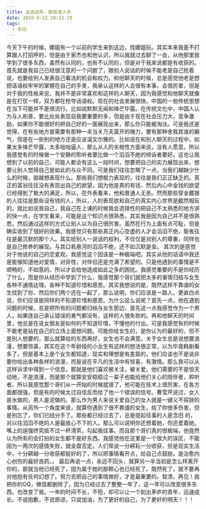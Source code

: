 ```yaml
---
title: 此去经年，断弦谁人听
date: 2016-8-12 20:12:29
tags:
  - 杂记
---
```


今天下午的时候，娜姐有一个以前的学生来到这边，找娜姐玩。其实本来我是不打算跟人打招呼的，但是由于家杰也和他认识，所以我就过去聊了一会，从他那里我学到了很多东西，虽然有认同的，也有不认同的，但是对于我来说都是有收获的。
首先就是我自己已经很注意的一个问题了，跟别人说话的时候不能老是自己抢着说，也要给别人发表自己看法的机会和权力。和他聊天的时候，总是感觉他老是想把话语权牢牢的掌握在自己的手里，我承认这样的人会很有本事，会很厉害，但是对于我的性格来说，我并不是非常喜欢和这样的人聊天，因为我感觉和他聊天就像是在打仗一样，双方都在抢夺话语权。现在的社会发展很快，中国的一些传统思想在当下可能并不是很流行。比如说默默无闻和锋芒毕露。在传统文化中，中国人认为与人和善，要比处处表现自我要重要的多，但是由于现在社会压力大，竞争激励，如果你不能很好的把自己好的一面展现出来，那么你只能被淘汰。<!--more-->可是我还是觉得，在有些地方是需要有那种一夫当关万夫莫开的魄力，要有那种舍我其谁的霸气，但是在一些别的地方还是应该温文尔雅的。比如说在和别人聊天的过程中，如果太多锋芒毕露，太多咄咄逼人，那么从人的劣根性方面来说，没有人愿意。所以我感觉有的时候做一个安静的聆听者要比做一个滔滔不绝的倾诉者要好。这也让我想到了以前的自己，可能人都会有这么一段时间，想要把自己的实力展现出来，想要让别人觉得自己是如此的与众不同。可是我们往往忽略了一点，当我们越缺少什么的时候，就越想表现什么。那些我们想极力表现的，往往是我们正正缺乏的。真正的富翁往往没有表现出自己的欲望，因为他是真的有钱，然后内心中金钱的欲望已经得到了极大的满足，所以，在外表看来，他和普通人无恙。然而那些穿金戴银的人往往是那些没有钱的人，所以，人的表现欲和自己的真实内心世界是截然相反的。就比如说我自己，我自己在上课的时候我会选择性的把自己不太熟悉的地方讲的快一点，在学生看来，可能是这个知识点很熟悉，其实我是因为自己并不是很熟悉，然后通过这样的方式让别人以为自己很厉害。虽然在行为上面有点可耻，但是确实收到了很好的效果。我感觉只有那些真正内心空虚的人才会滔滔不绝，智者往往是最沉默的那个人。其实给别人一说话的权利，不仅仅是对别人的尊重，同样也是自己修养的展现。与其口若悬河的滔滔不绝，还不如沉默是金。
其次的是感觉对于他说的自己的恋爱观，我感觉这个因该是一种极端吧。其实从他的话语中我还是能够知道他对爱情，对异性，对伴侣还是充满了希望的。只是他遇到的事情是不顺畅的，不如意的，所以才会给他造成如此之多的困扰。我感觉重要的不是你经历了什么，而是你从经历中学到了什么，我感觉那个哥们就把太多的事情归结与女生各种不通情达理，各种不知道珍惜和感恩。其实我想说的是，既然这样不靠谱的女生找到了你，然后你们两个还在一起了，那么说明，你们应该是一路人，更直白点说，你们应该是同样的不知道珍惜和感恩。为什么这么说呢？首先一点，他在遇到问题的时候，总是把所有的问题都归结与女生那边，首先这一点我感觉作为一个男人，如果连自己承认错误的勇气都没有，这样的人很失败的。再和他聊天的时间里，他总是在说女朋友是如何的不知道珍惜，不懂他的付出。可是我感觉有的时候不能老是站在自己的立场上面想问题。可能你给女生的，是你认为的最好的，但不是别人想要的，那么就算给的东西再好，女生也不会满意。关于女生总是说想要浪漫，想要惊喜，其实在这个年龄段的小女生有这样的想法很正常，以为毕竟韩剧看多了。但是基本上是个女生都知道，现实和理想是有差距的，他们应该也不是说非要你给出各种各样的浪漫，而是说在平凡的生活中有惊喜，有激情。那么我可以从这样诉求中得到一个信息，那就是他们喜欢被关注，被关爱。他们需要的不是惊天动地，不是浪漫，而是那个就算安安稳稳过一辈子也能给他们关心的陪伴者，聆听者。所以我感觉那个哥们从一开始的时候就错了，他可能在技术上很厉害，在各方面都很强，但是有的时候太过自信反而给了他一个错误的信号。曹雪芹说过，女人是水做的，男人是泥做的。那么作为男人来说关爱自己的女人就是一键义不容辞的事情。从另外一个角度来说，就算你遇到了很不靠谱的女生，给了你很多伤害，但是别忘了，你们已经分手了。那些都已经过去了，总是提起往事的人是念旧 的，对以往滔滔不绝的人是最放心不下的人。那么可以说明你还想着她，你还爱着她。嘴上的逞强终究抵不过一杯清茶，勾起我往事。而且那个哥们真的很极端，他竟然认为所有的会打扮的女生都不是好东西。我感觉他在这里是一个很大的误区，不能因为一两次的感情失败，就全盘否定。人们常说一分耕耘一分收获，但是现实生活中，十分耕越一分收获都挺好的了，所以把事情看开点，给自己点鼓励，是治愈内心创伤的最好良药。。
最后再说一点，永远不回头，就算另一半当初是怎么样离开你的，那就当他已经死了，因为属于她的那颗心也已经死了。既然死了，就不要再对他抱有任何幻想了。努力去把自己的事情做好，才是最重要的。智清，再见！我把你的QQ，微信都删除了，因为已经过去了整整一年了，这一年可以改变很多东西，也改变了我。一年的时间不长，不短，却可以让一个初出茅庐的青年，迅速成长。不说抱歉，不说原谅，只说加油，为了更好的自己，为了更好的明天！！！
